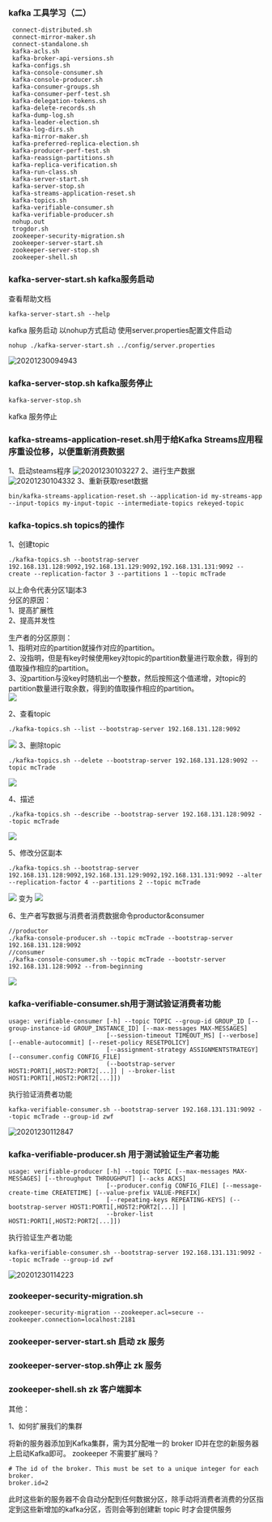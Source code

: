 ### kafka 工具学习（二）
```
 connect-distributed.sh
 connect-mirror-maker.sh
 connect-standalone.sh
 kafka-acls.sh
 kafka-broker-api-versions.sh
 kafka-configs.sh
 kafka-console-consumer.sh
 kafka-console-producer.sh
 kafka-consumer-groups.sh
 kafka-consumer-perf-test.sh
 kafka-delegation-tokens.sh
 kafka-delete-records.sh
 kafka-dump-log.sh
 kafka-leader-election.sh
 kafka-log-dirs.sh
 kafka-mirror-maker.sh
 kafka-preferred-replica-election.sh
 kafka-producer-perf-test.sh
 kafka-reassign-partitions.sh
 kafka-replica-verification.sh
 kafka-run-class.sh
 kafka-server-start.sh
 kafka-server-stop.sh
 kafka-streams-application-reset.sh
 kafka-topics.sh
 kafka-verifiable-consumer.sh
 kafka-verifiable-producer.sh
 nohup.out
 trogdor.sh
 zookeeper-security-migration.sh
 zookeeper-server-start.sh
 zookeeper-server-stop.sh
 zookeeper-shell.sh
```
### kafka-server-start.sh kafka服务启动
查看帮助文档
```
kafka-server-start.sh --help
```
kafka 服务启动 以nohup方式启动 使用server.properties配置文件启动
```
nohup ./kafka-server-start.sh ../config/server.properties
```
![20201230094943](https://github.com/weifangZ/accumulate/image/image20201230094943.png)

### kafka-server-stop.sh kafka服务停止

```
kafka-server-stop.sh 
```
kafka 服务停止
### kafka-streams-application-reset.sh用于给Kafka Streams应用程序重设位移，以便重新消费数据
1、启动steams程序
![20201230103227](https://github.com/weifangZ/accumulate/image/image20201230103227.png)
2、进行生产数据
![20201230104332](https://github.com/weifangZ/accumulate/image/image20201230104332.png)
3、重新获取reset数据
```
bin/kafka-streams-application-reset.sh --application-id my-streams-app --input-topics my-input-topic --intermediate-topics rekeyed-topic
```

### kafka-topics.sh topics的操作

1、创建topic
```
./kafka-topics.sh --bootstrap-server 192.168.131.128:9092,192.168.131.129:9092,192.168.131.131:9092 --create --replication-factor 3 --partitions 1 --topic mcTrade
```
以上命令代表分区1副本3\
分区的原因：\
1、提高扩展性\
2、提高并发性

生产者的分区原则：\
1、指明对应的partition就操作对应的partition。\
2、没指明，但是有key时候使用key对topic的partition数量进行取余数，得到的值取操作相应的partition。\
3、没partition与没key时随机出一个整数，然后按照这个值递增，对topic的partition数量进行取余数，得到的值取操作相应的partition。\
![](http://note.youdao.com/yws/public/resource/ffefb6fa5bca403ed5711d3e6aed479d/xmlnote/3A82DC842F2A4675BCB4249E58168D00/23460)

2、查看topic
```
./kafka-topics.sh --list --bootstrap-server 192.168.131.128:9092
```
![](http://note.youdao.com/yws/public/resource/ffefb6fa5bca403ed5711d3e6aed479d/xmlnote/E0BE9D583C454B139DA9D063172A9D59/23351)
3、删除topic
```
./kafka-topics.sh --delete --bootstrap-server 192.168.131.128:9092 --topic mcTrade
```
![](http://note.youdao.com/yws/public/resource/ffefb6fa5bca403ed5711d3e6aed479d/xmlnote/55160F3A36DF4FC1A74A875D8CE46152/23361)


4、描述
```
./kafka-topics.sh --describe --bootstrap-server 192.168.131.128:9092 --topic mcTrade
```
![](http://note.youdao.com/yws/public/resource/ffefb6fa5bca403ed5711d3e6aed479d/xmlnote/728A18674D094E0190A9E62E1A26CFE4/23368)

5、修改分区副本
```
./kafka-topics.sh --bootstrap-server 192.168.131.128:9092,192.168.131.129:9092,192.168.131.131:9092 --alter --replication-factor 4 --partitions 2 --topic mcTrade
```
![](http://note.youdao.com/yws/public/resource/ffefb6fa5bca403ed5711d3e6aed479d/xmlnote/C518E57A18184C6E850583D3ECA41B7C/23389)
变为
![](http://note.youdao.com/yws/public/resource/ffefb6fa5bca403ed5711d3e6aed479d/xmlnote/BF6B8AF12CA34CD99AA2E339BF998986/23393)

6、生产者写数据与消费者消费数据命令productor&consumer
```
//productor
./kafka-console-producer.sh --topic mcTrade --bootstrap-server 192.168.131.128:9092
//consumer
./kafka-console-consumer.sh --topic mcTrade --bootstr-server 192.168.131.128:9092 --from-beginning

```
![](http://note.youdao.com/yws/public/resource/ffefb6fa5bca403ed5711d3e6aed479d/xmlnote/6E1598CEA6F149B29C120175C4E0BE6B/23377)



### kafka-verifiable-consumer.sh用于测试验证消费者功能
```
usage: verifiable-consumer [-h] --topic TOPIC --group-id GROUP_ID [--group-instance-id GROUP_INSTANCE_ID] [--max-messages MAX-MESSAGES]
                           [--session-timeout TIMEOUT_MS] [--verbose] [--enable-autocommit] [--reset-policy RESETPOLICY]
                           [--assignment-strategy ASSIGNMENTSTRATEGY] [--consumer.config CONFIG_FILE]
                           (--bootstrap-server HOST1:PORT1[,HOST2:PORT2[...]] | --broker-list HOST1:PORT1[,HOST2:PORT2[...]])
```
执行验证消费者功能
```
kafka-verifiable-consumer.sh --bootstrap-server 192.168.131.131:9092 --topic mcTrade --group-id zwf
```
![20201230112847](https://github.com/weifangZ/accumulate/image/image20201230112847.png)

### kafka-verifiable-producer.sh 用于测试验证生产者功能
```
usage: verifiable-producer [-h] --topic TOPIC [--max-messages MAX-MESSAGES] [--throughput THROUGHPUT] [--acks ACKS]
                           [--producer.config CONFIG_FILE] [--message-create-time CREATETIME] [--value-prefix VALUE-PREFIX]
                           [--repeating-keys REPEATING-KEYS] (--bootstrap-server HOST1:PORT1[,HOST2:PORT2[...]] |
                           --broker-list HOST1:PORT1[,HOST2:PORT2[...]])

```
执行验证生产者功能
```
kafka-verifiable-consumer.sh --bootstrap-server 192.168.131.131:9092 --topic mcTrade --group-id zwf
```
![20201230114223](https://github.com/weifangZ/accumulate/image/image20201230114223.png)

### zookeeper-security-migration.sh
```
zookeeper-security-migration --zookeeper.acl=secure --zookeeper.connection=localhost:2181

```
### zookeeper-server-start.sh 启动 zk 服务
### zookeeper-server-stop.sh停止 zk 服务
### zookeeper-shell.sh zk 客户端脚本   


其他：

1、如何扩展我们的集群

将新的服务器添加到Kafka集群，需为其分配唯一的 broker ID并在您的新服务器上启动Kafka即可。 zookeeper 不需要扩展吗？
```
# The id of the broker. This must be set to a unique integer for each broker.
broker.id=2

```
此时这些新的服务器不会自动分配到任何数据分区，除手动将消费者消费的分区指定到这些新增加的kafka分区，否则会等到创建新 topic 时才会提供服务
